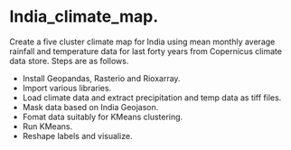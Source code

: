 # India_climate_map. 
Create a five cluster climate map for India using mean monthly average rainfall and temperature data for last forty years from Copernicus climate data store. 
Steps are as follows.

- Install Geopandas, Rasterio and Rioxarray.
- Import various libraries.
- Load climate data and extract precipitation and temp data as tiff files.
- Mask data based on India Geojason.
- Fomat data suitably for KMeans clustering.
- Run KMeans.
- Reshape labels and visualize.

